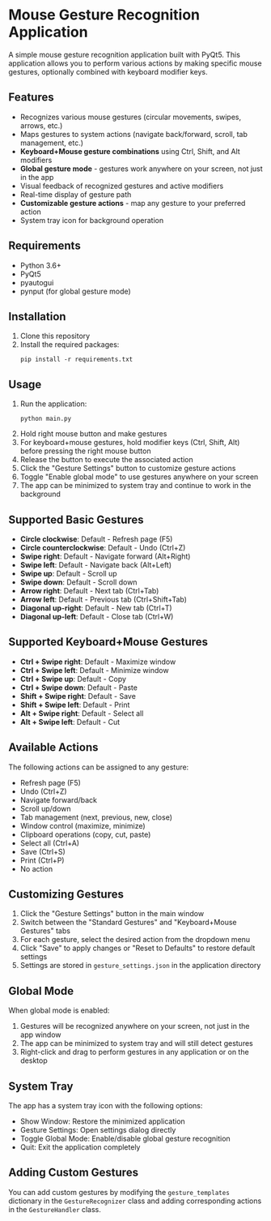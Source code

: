 # Mouse Gesture Recognition Application

A simple mouse gesture recognition application built with PyQt5. This application allows you to perform various actions by making specific mouse gestures, optionally combined with keyboard modifier keys.

## Features

- Recognizes various mouse gestures (circular movements, swipes, arrows, etc.)
- Maps gestures to system actions (navigate back/forward, scroll, tab management, etc.)
- **Keyboard+Mouse gesture combinations** using Ctrl, Shift, and Alt modifiers
- **Global gesture mode** - gestures work anywhere on your screen, not just in the app
- Visual feedback of recognized gestures and active modifiers
- Real-time display of gesture path
- **Customizable gesture actions** - map any gesture to your preferred action
- System tray icon for background operation

## Requirements

- Python 3.6+
- PyQt5
- pyautogui
- pynput (for global gesture mode)

## Installation

1. Clone this repository
2. Install the required packages:
   ```
   pip install -r requirements.txt
   ```

## Usage

1. Run the application:
   ```
   python main.py
   ```
2. Hold right mouse button and make gestures
3. For keyboard+mouse gestures, hold modifier keys (Ctrl, Shift, Alt) before pressing the right mouse button
4. Release the button to execute the associated action
5. Click the "Gesture Settings" button to customize gesture actions
6. Toggle "Enable global mode" to use gestures anywhere on your screen
7. The app can be minimized to system tray and continue to work in the background

## Supported Basic Gestures

- **Circle clockwise**: Default - Refresh page (F5)
- **Circle counterclockwise**: Default - Undo (Ctrl+Z)
- **Swipe right**: Default - Navigate forward (Alt+Right)
- **Swipe left**: Default - Navigate back (Alt+Left)
- **Swipe up**: Default - Scroll up
- **Swipe down**: Default - Scroll down
- **Arrow right**: Default - Next tab (Ctrl+Tab)
- **Arrow left**: Default - Previous tab (Ctrl+Shift+Tab)
- **Diagonal up-right**: Default - New tab (Ctrl+T)
- **Diagonal up-left**: Default - Close tab (Ctrl+W)

## Supported Keyboard+Mouse Gestures

- **Ctrl + Swipe right**: Default - Maximize window
- **Ctrl + Swipe left**: Default - Minimize window
- **Ctrl + Swipe up**: Default - Copy
- **Ctrl + Swipe down**: Default - Paste
- **Shift + Swipe right**: Default - Save
- **Shift + Swipe left**: Default - Print
- **Alt + Swipe right**: Default - Select all
- **Alt + Swipe left**: Default - Cut

## Available Actions

The following actions can be assigned to any gesture:

- Refresh page (F5)
- Undo (Ctrl+Z)
- Navigate forward/back
- Scroll up/down
- Tab management (next, previous, new, close)
- Window control (maximize, minimize)
- Clipboard operations (copy, cut, paste)
- Select all (Ctrl+A)
- Save (Ctrl+S)
- Print (Ctrl+P)
- No action

## Customizing Gestures

1. Click the "Gesture Settings" button in the main window
2. Switch between the "Standard Gestures" and "Keyboard+Mouse Gestures" tabs
3. For each gesture, select the desired action from the dropdown menu
4. Click "Save" to apply changes or "Reset to Defaults" to restore default settings
5. Settings are stored in `gesture_settings.json` in the application directory

## Global Mode

When global mode is enabled:

1. Gestures will be recognized anywhere on your screen, not just in the app window
2. The app can be minimized to system tray and will still detect gestures
3. Right-click and drag to perform gestures in any application or on the desktop

## System Tray

The app has a system tray icon with the following options:

- Show Window: Restore the minimized application
- Gesture Settings: Open settings dialog directly
- Toggle Global Mode: Enable/disable global gesture recognition
- Quit: Exit the application completely

## Adding Custom Gestures

You can add custom gestures by modifying the `gesture_templates` dictionary in the `GestureRecognizer` class and adding corresponding actions in the `GestureHandler` class.
